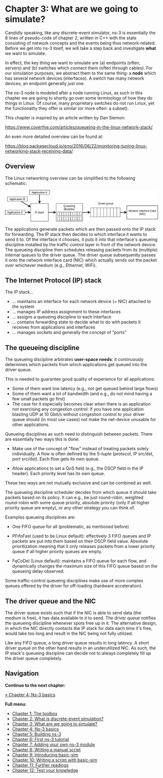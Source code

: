 # Chapter 3: What are we going to simulate?

Candidly speaking, like any discrete-event simulator, ns-3 is essentially the
8 lines of pseudo-code of chapter 2, written in C++ with the state consisting
of network concepts and the events being thus network-related. Before we get into
ns-3 itself, we will take a step back and investigate **what** we want to simulate.

In effect, the key thing we want to simulate are (a) endpoints (often, servers)
and (b) switches which connect them (often through cables). For our simulation
purposes, we abstract them to the same thing: a **node** which has several network
devices (interfaces). A switch has many network devices, an endpoint generally just one.

The ns-3 node is modeled after a node running Linux, as such in this chapter we
are going to shortly go over some terminology of how they do things in Linux.
Of course, many proprietary switches do not run Linux, yet the functionality
they offer is similar (or more often: a subset).

This chapter is inspired by an article written by Dan Siemon:

https://www.coverfire.com/articles/queueing-in-the-linux-network-stack/

An even more detailed overview can be found at:

https://blog.packagecloud.io/eng/2016/06/22/monitoring-tuning-linux-networking-stack-receiving-data/

## Overview

The Linux networking overview can be simplified to the following schematic:

![Linux networking overview](images/linux-overview.png)

The applications generate packets which are then passed onto the IP stack for
forwarding. The IP stack then decides to which interface it wants to send it to.
Of the interface it chooses, it puts it into that interface's queueing discipline
installed by the traffic control layer in front of the network device.
The queueing discipline then schedules releasing packets from its (multiple)
internal queues to the driver queue. The driver queue subsequently
passes it onto the network interface card (NIC) which actually sends out
the packet over whichever medium (e.g., Ethernet, WiFi).

## The Internet Protocol (IP) stack

The IP stack...

* ... maintains an interface for each network device (= NIC) attached to the system
* ... manages IP address assignment to these interfaces
* ... assigns a queueing discipline to each interface
* ... contains forwarding state to decide what to do with packets it receives from
  applications and interfaces
* ... manages sockets and generally the concept of "ports"

## The queueing discipline

The queueing discipline arbitrates **user-space needs**: it continuously determines
which packets from which applications get queued into the driver queue.

This is needed to guarantee good quality of experience for all applications:
* Some of them want low latency (e.g., not get queued behind large flows)
* Some of them want a lot of bandwidth (and e.g., do not mind having a few small
  packets go first)
* The case for it especially becomes clear when there is an application
  not exercising any congestion control: if you have one application blasting
  UDP at 10 Gbit/s without congestion control to your driver queue
  should (in most use cases) not make the net-device unusable for other applications.

Queueing disciplines as such need to distinguish between packets. There are
essentially two ways this is done:

* Make use of the concept of "flow" instead of treating packets solely individually.
  A flow is often defined by the 5-tuple (protocol, IP src/dst, port src/dst).
  Each flow gets its own queue.
  
* Allow applications to set a QoS field (e.g., the DSCP field in the IP header).
  Each priority level has its own queue.
  
These two ways are not mutually exclusive and can be combined as well.

The queueing discipline scheduler decides from which queue it should take packets
based on its policy. It can e.g., be just round-robin, weighted round-robin with 
some queue priority, absolute priority (only if all higher priority queue are empty),
or any other strategy you can think of.

Examples queueing disciplines are:

  - One FIFO queue for all (problematic, as mentioned before)
  
  - PFifoFast (used to be Linux default): effectively 3 FIFO queues and IP packets
    are put into them based on their DSCP field value. Absolute prioritization
    meaning that it only releases packets from a lower priority queue if all
    higher priority queues are empty.
    
  - FqCoDel (Linux default): maintains a FIFO queue for each flow, and dynamically
    changes the maximum size of this FIFO queue based on the queueing delay observed.

Some traffic-control queueing disciplines make use of more complex queues
offered by the driver for off-loading (hardware acceleration).


## The driver queue and the NIC

The driver queue exists such that if the NIC is able to send
data (the medium is free), it has data available to it to send.
The driver queue notifies the queueing discipline whenever
spots free up in it.
The alternative design, in which the NIC directly contacts
the IP stack for data each time it's free, would take too long
and result in the NIC being not fully utilized. 

Like any FIFO queue, a long driver queue results in long latency.
A short driver queue on the other hand results in an underutilized NIC.
As such, the IP stack's queueing discipline can decide not to
always completely fill up the driver queue completely.


## Navigation

**Continue to the next chapter:**

[&#187; Chapter 4: Ns-3 basics](4_ns3_basics.md)

**Full menu:**

* [Chapter 1: The toolbox](1_toolbox.md)
* [Chapter 2: What is discrete-event simulation?](2_discrete_event_simulation.md)
* [Chapter 3: What are we going to simulate?](3_what_to_simulate.md)
* [Chapter 4: Ns-3 basics](4_ns3_basics.md)
* [Chapter 5: Building ns-3](5_ns3_building.md)
* [Chapter 6: First ns-3 tutorial](6_ns3_tutorial.md)
* [Chapter 7: Adding your own ns-3 module](7_ns3_adding_your_own_module.md)
* [Chapter 8: Writing a manual script](8_ns3_script_manually.md)
* [Chapter 9: Introducing basic-sim](9_ns3_introducing_basic_sim.md)
* [Chapter 10: Writing a script with basic-sim](10_ns3_script_with_basic_sim.md)
* [Chapter 11: Further readings](11_further_readings.md)
* [Chapter 12: Test your knowledge](12_test_your_knowledge.md)

